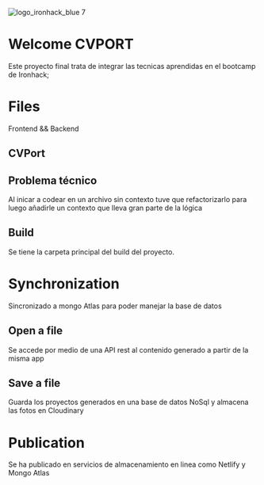 ![logo_ironhack_blue 7](https://user-images.githubusercontent.com/23629340/40541063-a07a0a8a-601a-11e8-91b5-2f13e4e6b441.png)

# Welcome CVPORT 
Este proyecto final trata de integrar las tecnicas aprendidas en el bootcamp de Ironhack; 

# Files

Frontend && Backend



## CVPort

## Problema técnico


Al inicar a codear en un archivo sin contexto tuve que refactorizarlo para luego añadirle un contexto que lleva gran parte de la lógica

## Build

Se tiene la carpeta principal del build del proyecto.


# Synchronization

Sincronizado a mongo Atlas para poder manejar la base de datos


## Open a file

Se accede por medio de una API rest al contenido generado a partir de la misma app 

## Save a file

Guarda los proyectos generados en una base de datos NoSql y almacena las fotos en Cloudinary



# Publication

Se ha publicado en servicios de almacenamiento en linea como Netlify y Mongo Atlas

